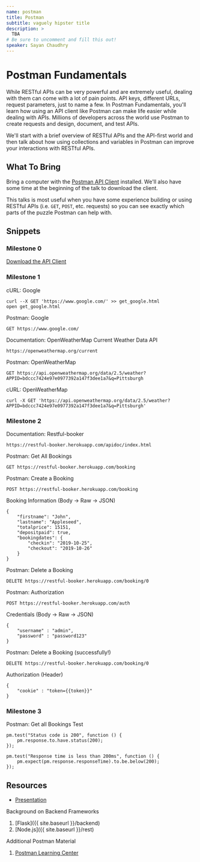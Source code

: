 ```yaml
---
name: postman
title: Postman
subtitle: vaguely hipster title
description: >
  TBA
# Be sure to uncomment and fill this out!
speaker: Sayan Chaudhry
---
```


# Postman Fundamentals

While RESTful APIs can be very powerful and are extremely useful, dealing with them can come with a lot of pain points. API keys, different URLs, request parameters, just to name a few. In Postman Fundamentals, you'll learn how using an API client like Postman can make life easier while dealing with APIs. Millions of developers across the world use Postman to create requests and design, document, and test APIs.

We'll start with a brief overview of RESTful APIs and the API-first world and then talk about how using collections and variables in Postman can improve your interactions with RESTful APIs.

## What To Bring

Bring a computer with the [Postman API Client](https://www.getpostman.com/apps) installed. We'll also have some time at the beginning of the talk to download the client.

This talks is most useful when you have some experience building or using RESTful APIs (i.e. `GET`, `POST`, etc. requests) so you can see exactly which parts of the puzzle Postman can help with.

## Snippets


### Milestone 0
[Download the API Client](https://www.getpostman.com/apps)

### Milestone 1
cURL: Google
```
curl --X GET 'https://www.google.com/' >> get_google.html
open get_google.html
```

Postman: Google
```
GET https://www.google.com/
```

Documentation: OpenWeatherMap Current Weather Data API
```
https://openweathermap.org/current
```

Postman: OpenWeatherMap
```
GET https://api.openweathermap.org/data/2.5/weather?APPID=bdccc7424e97e0977392a147f3dee1a7&q=Pittsburgh
```

cURL: OpenWeatherMap
```
curl -X GET 'https://api.openweathermap.org/data/2.5/weather?APPID=bdccc7424e97e0977392a147f3dee1a7&q=Pittsburgh'
```

### Milestone 2
Documentation: Restful-booker
```
https://restful-booker.herokuapp.com/apidoc/index.html
```

Postman: Get All Bookings
```
GET https://restful-booker.herokuapp.com/booking
```

Postman: Create a Booking
```
POST https://restful-booker.herokuapp.com/booking
```

Booking Information (Body → Raw → JSON)
```
{
    "firstname": "John",
    "lastname": "Appleseed",
    "totalprice": 15151,
    "depositpaid": true,
    "bookingdates": {
        "checkin": "2019-10-25",
        "checkout": "2019-10-26"
    }
}
```

Postman: Delete a Booking
```
DELETE https://restful-booker.herokuapp.com/booking/0
```

Postman: Authorization
```
POST https://restful-booker.herokuapp.com/auth
```

Credentials (Body → Raw → JSON)
```
{
    "username" : "admin",
    "password" : "password123"
}
```

Postman: Delete a Booking (successfully!)
```
DELETE https://restful-booker.herokuapp.com/booking/0
```

Authorization (Header)
```
{
    "cookie" : "token={{token}}"
}
```

### Milestone 3
Postman: Get all Bookings Test
```
pm.test("Status code is 200", function () {
    pm.response.to.have.status(200);
});

pm.test("Response time is less than 200ms", function () {
    pm.expect(pm.response.responseTime).to.be.below(200);
});
```

## Resources

- [Presentation](https://docs.google.com/presentation/d/1ClI_hVIgkhMDkICGJ89NquvkY6G2_pszYww-wbRBfVU/edit?usp=sharing)

Background on Backend Frameworks

1. [Flask]({{ site.baseurl }}/backend)
1. [Node.js]({{ site.baseurl }}/rest)

Additional Postman Material

1. [Postman Learning Center](https://learning.getpostman.com/?_ga=2.57911018.1705501146.1571981022-746283426.1567962465)

